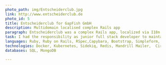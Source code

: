```yaml
---
photo_path: img/Entscheiderclub.jpg
link: http://www.entscheiderclub.de
photo_id: 5
title: Entscheiderclub for GapFish GmbH
description: Multidomain localised complex Rails app
paragraph: Entscheiderclub was a complex Rails app, localized via I18n in German, French and Italian, relying on Docker, Kubernetes, Sidekiq, with 2 main core databases, a SQL and a MongoDB one, used by over 300K end-users in Europe
task: I had the responsibility as junior full stack developer to maintain and enhance new features, mostly using Ruby (PORO) and Ruby on Rails, in close contact with its product manager and project managers - particular emphasis given on RSpec testing, BDD and occasionally with TDD approach. I had also the shared responsibility to update and restructure the technical documentation
languages: Ruby, Ruby on Rails, RSpec,Capybara, Bootstrap, Simpleform, Javascript
technologies: Docker, Kubernetes, Sidekiq, Redis, Mandrill Mailer,  Circle CI, Codecov
databases: SQL, MongoDB

---
```

